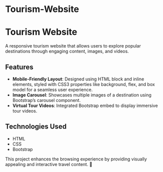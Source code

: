 # Tourism-Website
# Tourism Website  

A responsive tourism website that allows users to explore popular destinations through engaging content, images, and videos.  

## Features  
- **Mobile-Friendly Layout**: Designed using HTML block and inline elements, styled with CSS3 properties like background, flex, and box model for a seamless user experience.  
- **Image Carousel**: Showcases multiple images of a destination using Bootstrap’s carousel component.  
- **Virtual Tour Videos**: Integrated Bootstrap embed to display immersive tour videos.  

## Technologies Used  
- HTML  
- CSS  
- Bootstrap  

This project enhances the browsing experience by providing visually appealing and interactive travel content. 🚀  
